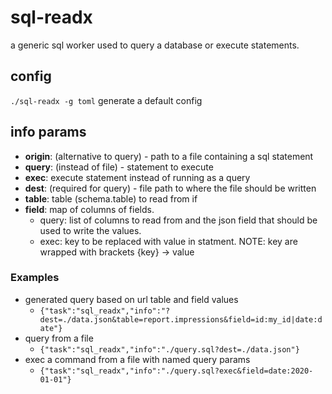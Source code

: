 # sql-readx
a generic sql worker used to query a database or execute statements. 

## config 
`./sql-readx -g toml` generate a default config 

## info params 

- **origin**: (alternative to query) - path to a file containing a sql statement
- **query**: (instead of file) - statement to execute
- **exec**: execute statement instead of running as a query
- **dest**: (required for query) - file path to where the file should be written
- **table**: table (schema.table) to read from if
- **field**: map of columns of fields.
  - query: list of columns to read from and the json field that should be used to write the values.
  - exec: key to be replaced with value in statment. NOTE: key are wrapped with brackets {key} -> value

### Examples

- generated query based on url table and field values 
  - `{"task":"sql_readx","info":"?dest=./data.json&table=report.impressions&field=id:my_id|date:date"}`
- query from a file
  - `{"task":"sql_readx","info":"./query.sql?dest=./data.json"}`
- exec a command from a file with named query params
  - `{"task":"sql_readx","info":"./query.sql?exec&field=date:2020-01-01"}`
